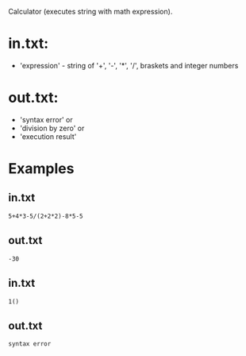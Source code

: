 Calculator (executes string with math expression).

# in.txt:
* 'expression' - string of '+', '-', '*', '/', braskets and integer numbers
# out.txt:
* 'syntax error' or 
* 'division by zero' or
* 'execution result'

# Examples
## in.txt
    5+4*3-5/(2+2*2)-8*5-5

## out.txt
    -30

## in.txt
    1()

## out.txt
    syntax error
